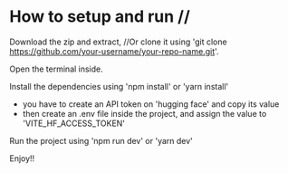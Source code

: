 # How to setup and run //

Download the zip and extract, //Or clone it using 'git clone https://github.com/your-username/your-repo-name.git'.

Open the terminal inside.

Install the dependencies using 'npm install' or 'yarn install'

- you have to create an API token on 'hugging face' and copy its value
- then create an .env file inside the project, and assign the value to 'VITE_HF_ACCESS_TOKEN'

Run the project using 'npm run dev' or 'yarn dev'

Enjoy!!
